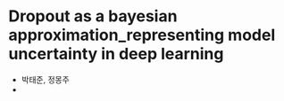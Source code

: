 # Dropout as a bayesian approximation_representing model uncertainty in deep learning



- 박태준, 정몽주
- 





